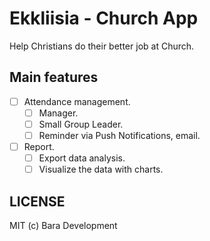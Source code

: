 # Ekkliisia - Church App

Help Christians do their better job at Church.

## Main features

- [ ] Attendance management.
  - [ ] Manager.
  - [ ] Small Group Leader.
  - [ ] Reminder via Push Notifications, email.
- [ ] Report.
  - [ ] Export data analysis.
  - [ ] Visualize the data with charts.

## LICENSE

MIT (c) Bara Development
